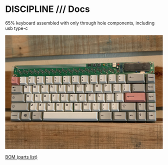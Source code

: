 # DISCIPLINE /// Docs
 65% keyboard assembled with only through hole components, including usb type-c

![discipline](./doc/images/discipline.jpg)

[BOM (parts list)](https://octopart.com/bom-tool/W4rybyut)